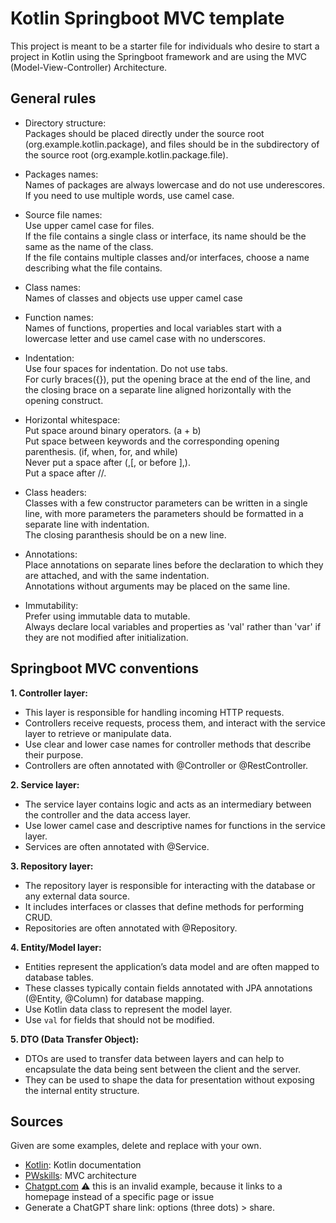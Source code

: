 # Kotlin Springboot MVC template
This project is meant to be a starter file for individuals who desire to start a project in Kotlin using the Springboot framework and are using the MVC (Model-View-Controller) Architecture.

## General rules
- Directory structure:<br>
Packages should be placed directly under the source root (org.example.kotlin.package), and files should be in the subdirectory of the source root (org.example.kotlin.package.file).

- Packages names:<br>
Names of packages are always lowercase and do not use underescores. <br>
If you need to use multiple words, use camel case.

- Source file names:<br>
Use upper camel case for files. <br>
If the file contains a single class or interface, its name should be the same as the name of the class. <br>
If the file contains multiple classes and/or interfaces, choose a name describing what the file contains.

- Class names:<br>
Names of classes and objects use upper camel case

- Function names:<br>
Names of functions, properties and local variables start with a lowercase letter and use camel case with no underscores.

- Indentation:<br>
Use four spaces for indentation. Do not use tabs. <br>
For curly braces({}), put the opening brace at the end of the line, and the closing brace on a separate line aligned horizontally with the opening construct.

- Horizontal whitespace:<br>
Put space around binary operators. (a + b) <br>
Put space between keywords and the corresponding opening parenthesis. (if, when, for, and while)<br>
Never put a space after (,[, or before ],).<br>
Put a space after //.

- Class headers:<br>
Classes with a few constructor parameters can be written in a single line, with more parameters the parameters should be formatted in a separate line with indentation. <br>
The closing paranthesis should be on a new line.

- Annotations:<br>
Place annotations on separate lines before the declaration to which they are attached, and with the same indentation.<br>
Annotations without arguments may be placed on the same line.

- Immutability:<br>
Prefer using immutable data to mutable.<br>
Always declare local variables and properties as 'val' rather than 'var' if they are not modified after initialization.

## Springboot MVC conventions
**1. Controller layer:**
- This layer is responsible for handling incoming HTTP requests.
- Controllers receive requests, process them, and interact with the service layer to retrieve or manipulate data.
- Use clear and lower case names for controller methods that describe their purpose.
- Controllers are often annotated with @Controller or @RestController.

**2. Service layer:**
- The service layer contains logic and acts as an intermediary between the controller and the data access layer.
- Use lower camel case and descriptive names for functions in the service layer.
- Services are often annotated with @Service.

**3. Repository layer:**
- The repository layer is responsible for interacting with the database or any external data source.
- It includes interfaces or classes that define methods for performing CRUD.
- Repositories are often annotated with @Repository.

**4. Entity/Model layer:**
- Entities represent the application’s data model and are often mapped to database tables.
- These classes typically contain fields annotated with JPA annotations (@Entity, @Column) for database mapping.
- Use Kotlin data class to represent the model layer.
- Use ```val``` for fields that should not be modified.

**5. DTO (Data Transfer Object):**
- DTOs are used to transfer data between layers and can help to encapsulate the data being sent between the client and the server.
- They can be used to shape the data for presentation without exposing the internal entity structure.

## Sources 

Given are some examples, delete and replace with your own.

- [Kotlin](https://kotlinlang.org/docs/home.html): Kotlin documentation
- [PWskills](https://pwskills.com/blog/architecture-of-spring-boot-examples-pattern-layered-controller-layer/): MVC architecture
- [Chatgpt.com](https://chatgpt.com) ⚠️ this is an invalid example, because it links to a homepage instead of a specific page or issue
- Generate a ChatGPT share link: options (three dots) > share.

